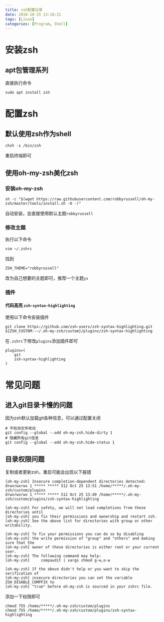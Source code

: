```yaml
---
title: zsh配置记录
date: 2018-10-25 13:18:21
tags: [Linux]
categories: [Program, Shell]
---
```


# 安装zsh

## apt包管理系列

直接执行命令

```shell
sudo apt install zsh
```

# 配置zsh

## 默认使用zsh作为shell

```shell
chsh -s /bin/zsh
```

重启终端即可

## 使用oh-my-zsh美化zsh

### 安装oh-my-zsh

```shell
sh -c "$(wget https://raw.githubusercontent.com/robbyrussell/oh-my-zsh/master/tools/install.sh -O -)"
```

自动安装，会直接使用默认主题`robbyrussell`

### 修改主题

执行以下命令

```shell
vim ~/.zshrc
```

找到

```shell
ZSH_THEME="robbyrussell"
```

改为自己想要的主题即可，推荐一个主题`ys`

### 插件

#### 代码高亮 `zsh-syntax-highlighting`

使用以下命令安装插件

```shell
git clone https://github.com/zsh-users/zsh-syntax-highlighting.git ${ZSH_CUSTOM:-~/.oh-my-zsh/custom}/plugins/zsh-syntax-highlighting
```

在`.zshrc`下修改`plugins`添加插件即可

```shell
plugins=(
    git
    zsh-syntax-highlighting
)
```

# 常见问题

## 进入git目录卡慢的问题

因为zsh默认加载git各种信息，可以通过配置关闭

```shell
# 不检测文件改动
git config --global --add oh-my-zsh.hide-dirty 1
# 隐藏所有git信息
git config --global --add oh-my-zsh.hide-status 1
```

## 目录权限问题

复制或者更新zsh，重启可能会出现以下报错

```shell
[oh-my-zsh] Insecure completion-dependent directories detected:
drwxrwxrwx 1 ***** ***** 512 Oct 25 13:51 /home/*****/.oh-my-zsh/custom/plugins
drwxrwxrwx 1 ***** ***** 512 Oct 25 13:49 /home/*****/.oh-my-zsh/custom/plugins/zsh-syntax-highlighting

[oh-my-zsh] For safety, we will not load completions from these directories until
[oh-my-zsh] you fix their permissions and ownership and restart zsh.
[oh-my-zsh] See the above list for directories with group or other writability.

[oh-my-zsh] To fix your permissions you can do so by disabling
[oh-my-zsh] the write permission of "group" and "others" and making sure that the
[oh-my-zsh] owner of these directories is either root or your current user.
[oh-my-zsh] The following command may help:
[oh-my-zsh]     compaudit | xargs chmod g-w,o-w

[oh-my-zsh] If the above didn't help or you want to skip the verification of
[oh-my-zsh] insecure directories you can set the variable ZSH_DISABLE_COMPFIX to
[oh-my-zsh] "true" before oh-my-zsh is sourced in your zshrc file.
```

添加一下权限即可

```shell
chmod 755 /home/*****/.oh-my-zsh/custom/plugins
chmod 755 /home/*****/.oh-my-zsh/custom/plugins/zsh-syntax-highlighting
```

